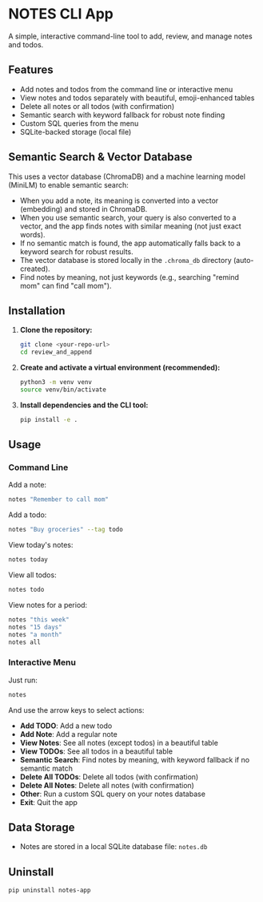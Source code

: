 # NOTES CLI App

A simple, interactive command-line tool to add, review, and manage notes and todos.

## Features
- Add notes and todos from the command line or interactive menu
- View notes and todos separately with beautiful, emoji-enhanced tables
- Delete all notes or all todos (with confirmation)
- Semantic search with keyword fallback for robust note finding
- Custom SQL queries from the menu
- SQLite-backed storage (local file)

## Semantic Search & Vector Database

This uses a vector database (ChromaDB) and a machine learning model (MiniLM) to enable semantic search:

- When you add a note, its meaning is converted into a vector (embedding) and stored in ChromaDB.
- When you use semantic search, your query is also converted to a vector, and the app finds notes with similar meaning (not just exact words).
- If no semantic match is found, the app automatically falls back to a keyword search for robust results.
- The vector database is stored locally in the `.chroma_db` directory (auto-created).
- Find notes by meaning, not just keywords (e.g., searching "remind mom" can find "call mom").

## Installation

1. **Clone the repository:**
   ```bash
   git clone <your-repo-url>
   cd review_and_append
   ```
2. **Create and activate a virtual environment (recommended):**
   ```bash
   python3 -m venv venv
   source venv/bin/activate
   ```
3. **Install dependencies and the CLI tool:**
   ```bash
   pip install -e .
   ```

## Usage

### Command Line

Add a note:
```bash
notes "Remember to call mom"
```

Add a todo:
```bash
notes "Buy groceries" --tag todo
```

View today's notes:
```bash
notes today
```

View all todos:
```bash
notes todo
```

View notes for a period:
```bash
notes "this week"
notes "15 days"
notes "a month"
notes all
```

### Interactive Menu
Just run:
```bash
notes
```
And use the arrow keys to select actions:
- **Add TODO**: Add a new todo
- **Add Note**: Add a regular note
- **View Notes**: See all notes (except todos) in a beautiful table
- **View TODOs**: See all todos in a beautiful table
- **Semantic Search**: Find notes by meaning, with keyword fallback if no semantic match
- **Delete All TODOs**: Delete all todos (with confirmation)
- **Delete All Notes**: Delete all notes (with confirmation)
- **Other**: Run a custom SQL query on your notes database
- **Exit**: Quit the app

## Data Storage
- Notes are stored in a local SQLite database file: `notes.db`

## Uninstall
```bash
pip uninstall notes-app
```
